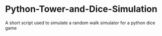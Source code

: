 # Python-Tower-and-Dice-Simulation
A short script used to simulate a random walk simulator for a python dice game
